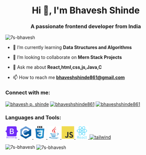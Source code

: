 <h1 align="center">Hi 👋, I'm Bhavesh Shinde</h1>
<h3 align="center">A passionate frontend developer from India</h3>

<p align="left"> <img src="https://komarev.com/ghpvc/?username=7s-bhavesh&label=Profile%20views&color=0e75b6&style=flat" alt="7s-bhavesh" /> </p>

- 🌱 I’m currently learning **Data Structures and Algorithms**

- 👯 I’m looking to collaborate on **Mern Stack Projects**

- 💬 Ask me about **React,html,css,js,Java,C**

- 📫 How to reach me **bhaveshshinde861@gmail.com**

<h3 align="left">Connect with me:</h3>
<p align="left">
<a href="https://linkedin.com/in/bhavesh p. shinde" target="blank"><img align="center" src="https://raw.githubusercontent.com/rahuldkjain/github-profile-readme-generator/master/src/images/icons/Social/linked-in-alt.svg" alt="bhavesh p. shinde" height="30" width="40" /></a>
<a href="https://www.codechef.com/users/bhaveshshinde861" target="blank"><img align="center" src="https://cdn.jsdelivr.net/npm/simple-icons@3.1.0/icons/codechef.svg" alt="bhaveshshinde861" height="30" width="40" /></a>
<a href="https://www.leetcode.com/bhaveshshinde861" target="blank"><img align="center" src="https://raw.githubusercontent.com/rahuldkjain/github-profile-readme-generator/master/src/images/icons/Social/leet-code.svg" alt="bhaveshshinde861" height="30" width="40" /></a>
</p>

<h3 align="left">Languages and Tools:</h3>
<p align="left"> <a href="https://getbootstrap.com" target="_blank" rel="noreferrer"> <img src="https://raw.githubusercontent.com/devicons/devicon/master/icons/bootstrap/bootstrap-plain-wordmark.svg" alt="bootstrap" width="40" height="40"/> </a> <a href="https://www.cprogramming.com/" target="_blank" rel="noreferrer"> <img src="https://raw.githubusercontent.com/devicons/devicon/master/icons/c/c-original.svg" alt="c" width="40" height="40"/> </a> <a href="https://www.w3schools.com/css/" target="_blank" rel="noreferrer"> <img src="https://raw.githubusercontent.com/devicons/devicon/master/icons/css3/css3-original-wordmark.svg" alt="css3" width="40" height="40"/> </a> <a href="https://www.java.com" target="_blank" rel="noreferrer"> <img src="https://raw.githubusercontent.com/devicons/devicon/master/icons/java/java-original.svg" alt="java" width="40" height="40"/> </a> <a href="https://developer.mozilla.org/en-US/docs/Web/JavaScript" target="_blank" rel="noreferrer"> <img src="https://raw.githubusercontent.com/devicons/devicon/master/icons/javascript/javascript-original.svg" alt="javascript" width="40" height="40"/> </a> <a href="https://reactjs.org/" target="_blank" rel="noreferrer"> <img src="https://raw.githubusercontent.com/devicons/devicon/master/icons/react/react-original-wordmark.svg" alt="react" width="40" height="40"/> </a> <a href="https://tailwindcss.com/" target="_blank" rel="noreferrer"> <img src="https://www.vectorlogo.zone/logos/tailwindcss/tailwindcss-icon.svg" alt="tailwind" width="40" height="40"/> </a> </p>

<p><img align="left" src="https://github-readme-stats.vercel.app/api/top-langs?username=7s-bhavesh&show_icons=true&locale=en&layout=compact" alt="7s-bhavesh" /></p>

<p>&nbsp;<img align="center" src="https://github-readme-stats.vercel.app/api?username=7s-bhavesh&show_icons=true&locale=en" alt="7s-bhavesh" /></p>
